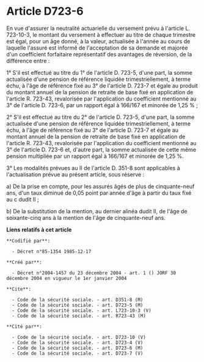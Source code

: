 # Article D723-6

En vue d'assurer la neutralité actuarielle du versement prévu à l'article L. 723-10-3, le montant du versement à effectuer au
titre de chaque trimestre est égal, pour un âge donné, à la valeur, actualisée à l'année au cours de laquelle l'assuré est
informé de l'acceptation de sa demande et majorée d'un coefficient forfaitaire représentatif des avantages de réversion, de
la différence entre :

1° S'il est effectué au titre du 1° de l'article D. 723-5, d'une part, la somme actualisée d'une pension de référence
liquidée trimestriellement, à terme échu, à l'âge de référence fixé au 3° de l'article D. 723-7 et égale au produit du
montant annuel de la pension de retraite de base fixé en application de l'article R. 723-43, revalorisée par l'application du
coefficient mentionné au 3° de l'article D. 723-6, par un rapport égal à 166/167 et minorée de 1,25 % ;

2° S'il est effectué au titre du 2° de l'article D. 723-5, d'une part, la somme actualisée d'une pension de référence
liquidée trimestriellement, à terme échu, à l'âge de référence fixé au 3° de l'article D. 723-7 et égale au montant annuel de
la pension de retraite de base fixé en application de l'article R. 723-43, revalorisée par l'application du coefficient
mentionné au 3° de l'article D. 723-6 et, d'autre part, la somme actualisée de cette même pension multipliée par un rapport
égal à 166/167 et minorée de 1,25 %.

3° Les modalités prévues au II de l'article D. 351-8 sont applicables à l'actualisation prévue au présent article, sous
réserve :

a) De la prise en compte, pour les assurés âgés de plus de cinquante-neuf ans, d'un taux diminué de 0,05 point par année
d'âge à partir du taux fixé au c dudit II ;

b) De la substitution de la mention, au dernier alinéa dudit II, de l'âge de soixante-cinq ans à la mention de l'âge de
cinquante-neuf ans.

**Liens relatifs à cet article**

	**Codifié par**:

	  - Décret n°85-1354 1985-12-17

	**Créé par**:

	  - Décret n°2004-1457 du 23 décembre 2004 - art. 1 () JORF 30 décembre 2004 en vigueur le 1er janvier 2004

	**Cite**:

	  - Code de la sécurité sociale. - art. D351-8 (M)
	  - Code de la sécurité sociale. - art. D723-5 (M)
	  - Code de la sécurité sociale. - art. L723-10-3 (V)
	  - Code de la sécurité sociale. - art. R723-43 (M)

	**Cité par**:

	  - Code de la sécurité sociale. - art. D723-10 (V)
	  - Code de la sécurité sociale. - art. D723-4 (V)
	  - Code de la sécurité sociale. - art. D723-6 (M)
	  - Code de la sécurité sociale. - art. D723-7 (V)
